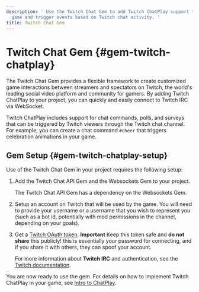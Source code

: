 ```yaml
---
description: ' Use the Twitch Chat Gem to add Twitch ChatPlay support to your Amazon Lumberyard
  game and trigger events based on Twitch chat activity. '
title: Twitch Chat Gem
---
```

# Twitch Chat Gem {#gem-twitch-chatplay}

The Twitch Chat Gem provides a flexible framework to create customized game interactions between streamers and spectators on Twitch, the world's leading social video platform and community for gamers\. By adding Twitch ChatPlay to your project, you can quickly and easily connect to Twitch IRC via WebSocket\.

Twitch ChatPlay includes support for chat commands, polls, and surveys that can be triggered by Twitch viewers through the Twitch chat channel\. For example, you can create a chat command `#cheer` that triggers celebration animations in your game\.

## Gem Setup {#gem-twitch-chatplay-setup}

Use of the Twitch Chat Gem in your project requires the following setup:

1. Add the Twitch Chat API Gem and the Websockets Gem to your project\.

   The Twitch Chat API Gem has a dependency on the Websockets Gem\.

1. Setup an account on Twitch that will be used by the game\. You will need to provide your username or a username that you wish to represent you \(such as a bot id, potentially with mod permissions in the channel, depending on your goals\)\.

1. Get a [Twitch OAuth token](https://twitchapps.com/tmi/)\.
**Important**
Keep this token safe and **do not share** this publicly\! this is essentially your password for connecting, and if you share it with others, they can spoof your account\.

   For more information about **Twitch IRC** and authentication, see the [Twitch documentation](https://dev.twitch.tv/docs/irc/guide)\.

You are now ready to use the gem\. For details on how to implement Twitch ChatPlay in your game, see [Intro to ChatPlay](/docs/user-guide/features/gems/chatplay/intro.md)\.